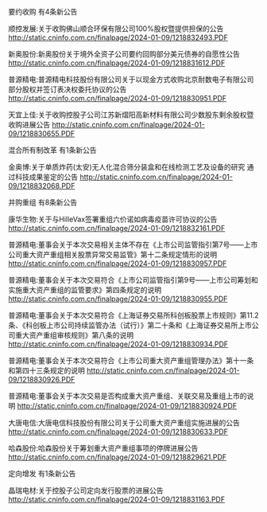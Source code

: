 要约收购 有4条新公告 

顺控发展:关于收购佛山顺合环保有限公司100%股权暨提供担保的公告 http://static.cninfo.com.cn/finalpage/2024-01-09/1218832493.PDF 

新奥股份:新奥股份关于境外全资子公司要约回购部分美元债券的自愿性公告 http://static.cninfo.com.cn/finalpage/2024-01-09/1218831612.PDF 

普源精电:普源精电科技股份有限公司关于以现金方式收购北京耐数电子有限公司部分股权并签订表决权委托协议的公告 http://static.cninfo.com.cn/finalpage/2024-01-09/1218830951.PDF 

天宜上佳:关于收购控股子公司江苏新熠阳高新材料有限公司少数股东剩余股权暨收购进展公告 http://static.cninfo.com.cn/finalpage/2024-01-09/1218830655.PDF 

混合所有制改革 有1条新公告 

金奥博:关于单质炸药(太安)无人化混合筛分装盒和在线检测工艺及设备的研究 通过科技成果鉴定的公告 http://static.cninfo.com.cn/finalpage/2024-01-09/1218832068.PDF 

并购重组 有8条新公告 

康华生物:关于与HilleVax签署重组六价诺如病毒疫苗许可协议的公告 http://static.cninfo.com.cn/finalpage/2024-01-09/1218832161.PDF 

普源精电:董事会关于本次交易相关主体不存在《上市公司监管指引第7号——上市公司重大资产重组相关股票异常交易监管》第十二条规定情形的说明 http://static.cninfo.com.cn/finalpage/2024-01-09/1218830957.PDF 

普源精电:董事会关于本次交易符合《上市公司监管指引第9号——上市公司筹划和实施重大资产重组的监管要求》第四条规定的说明 http://static.cninfo.com.cn/finalpage/2024-01-09/1218830955.PDF 

普源精电:董事会关于本次交易符合《上海证券交易所科创板股票上市规则》第11.2条、《科创板上市公司持续监管办法（试行）》第二十条和《上海证券交易所上市公司重大资产重组审核规则》第八条的说明 http://static.cninfo.com.cn/finalpage/2024-01-09/1218830934.PDF 

普源精电:董事会关于本次交易符合《上市公司重大资产重组管理办法》第十一条和第四十三条规定的说明 http://static.cninfo.com.cn/finalpage/2024-01-09/1218830926.PDF 

普源精电:董事会关于本次交易是否构成重大资产重组、关联交易及重组上市的说明 http://static.cninfo.com.cn/finalpage/2024-01-09/1218830924.PDF 

大唐电信:大唐电信科技股份有限公司关于公司重大资产重组实施进展的公告 http://static.cninfo.com.cn/finalpage/2024-01-09/1218830633.PDF 

哈森股份:哈森股份关于筹划重大资产重组事项的停牌进展公告 http://static.cninfo.com.cn/finalpage/2024-01-09/1218829621.PDF 

定向增发 有1条新公告 

晶瑞电材:关于控股子公司定向发行股票的进展公告 http://static.cninfo.com.cn/finalpage/2024-01-09/1218831163.PDF 

